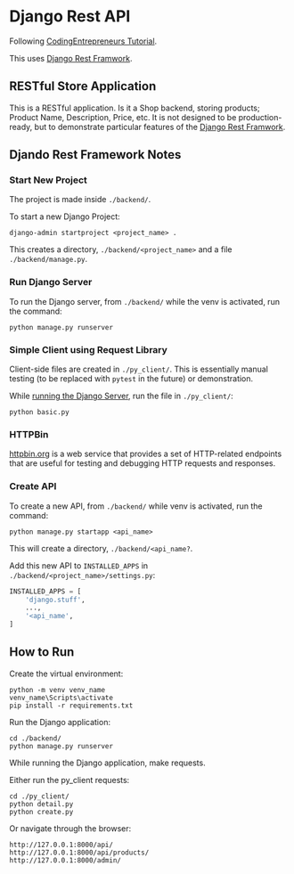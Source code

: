 # Django Rest API

Following [CodingEntrepreneurs Tutorial](https://www.youtube.com/watch?v=c708Nf0cHrs&ab_channel=CodingEntrepreneurs).

This uses [Django Rest Framwork](https://www.django-rest-framework.org/).

## RESTful Store Application

This is a RESTful application. 
Is it a Shop backend, storing products; Product Name, Description, Price, etc.
It is not designed to be production-ready, 
but to demonstrate particular features of the [Django Rest Framwork](https://www.django-rest-framework.org/).

## Djando Rest Framework Notes

### Start New Project

The project is made inside `./backend/`. 

To start a new Django Project:

    django-admin startproject <project_name> .

This creates a directory, `./backend/<project_name>` and a file `./backend/manage.py`. 

### Run Django Server

To run the Django server, from `./backend/` while the venv is activated, run the command:

    python manage.py runserver

### Simple Client using Request Library

Client-side files are created in `./py_client/`. 
This is essentially manual testing (to be replaced with `pytest` in the future) or demonstration.

While [running the Django Server](#Simple-Client-using-Request-Library), run the file in `./py_client/`:
    
    python basic.py

### HTTPBin

[httpbin.org](httpbin.org) is a web service that provides a set of HTTP-related 
endpoints that are useful for testing and debugging HTTP requests and responses.

### Create API

To create a new API, from `./backend/` while venv is activated, run the command:

    python manage.py startapp <api_name>

This will create a directory, `./backend/<api_name?`.

Add this new API to `INSTALLED_APPS` in `./backend/<project_name>/settings.py`:

```python
INSTALLED_APPS = [
    'django.stuff',
    ...,
    '<api_name',    
]
```


## How to Run

Create the virtual environment:

    python -m venv venv_name
    venv_name\Scripts\activate
    pip install -r requirements.txt


Run the Django application:

    cd ./backend/
    python manage.py runserver

While running the Django application, make requests.

Either run the py_client requests:

    cd ./py_client/
    python detail.py
    python create.py

Or navigate through the browser:

    http://127.0.0.1:8000/api/
    http://127.0.0.1:8000/api/products/
    http://127.0.0.1:8000/admin/
